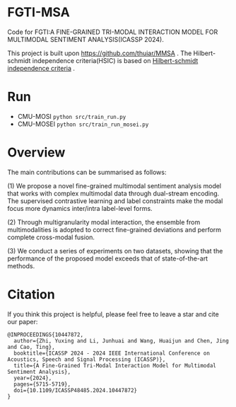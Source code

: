 # FGTI-MSA
Code for FGTI:A FINE-GRAINED TRI-MODAL INTERACTION MODEL FOR MULTIMODAL SENTIMENT ANALYSIS(ICASSP 2024).

This project is built upon https://github.com/thuiar/MMSA .
The Hilbert-schmidt independence criteria(HSIC) is based on [Hilbert-schmidt independence criteria](https://github.com/xiao-he/HSIC) .
# Run
- CMU-MOSI
`python src/train_run.py`
- CMU-MOSEI
`python src/train_run_mosei.py`
# Overview


The main contributions can be summarised as follows: 

(1) We propose a novel fine-grained multimodal sentiment analysis model that works with complex multimodal data through dual-stream encoding. The supervised contrastive learning and label constraints make the modal focus more dynamics inter/intra label-level forms.

(2) Through multigranularity modal interaction, the ensemble from multimodalities is adopted to correct fine-grained deviations and perform complete cross-modal fusion. 

(3) We conduct a series of experiments on two datasets, showing that the performance of the proposed model exceeds that of state-of-the-art methods.

# Citation
If you think this project is helpful, please feel free to leave a star and cite our paper:
```
@INPROCEEDINGS{10447872,
  author={Zhi, Yuxing and Li, Junhuai and Wang, Huaijun and Chen, Jing and Cao, Ting},
  booktitle={ICASSP 2024 - 2024 IEEE International Conference on Acoustics, Speech and Signal Processing (ICASSP)}, 
  title={A Fine-Grained Tri-Modal Interaction Model for Multimodal Sentiment Analysis}, 
  year={2024},
  pages={5715-5719},
  doi={10.1109/ICASSP48485.2024.10447872}
}
```
